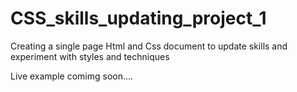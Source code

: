 # CSS_skills_updating_project_1
Creating a single page Html and Css document to update skills and experiment with styles and techniques

Live example comimg soon....
